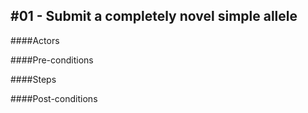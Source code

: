 \#01 - Submit a completely novel simple allele
---

####Actors

####Pre-conditions

####Steps

####Post-conditions

